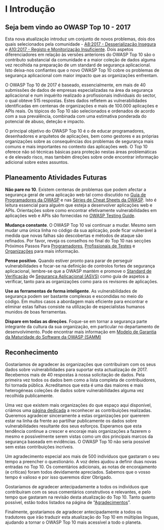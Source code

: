 # I Introdução

## Seja bem vindo ao OWASP Top 10 - 2017

Esta nova atualização introduz um conjunto de novos problemas, dois dos quais
selecionados pela comunidade - [A8:2017 - Desserialização Insegura][0x051] e
[A10:2017 - Registo e Monitorização Insuficiente][0x052]. Dois aspetos
diferenciadores em relação às versões anteriores do OWASP Top 10 são o
contributo substancial da comunidade e a maior coleção de dados alguma vez
recolhida na preparação de um standard de segurança aplicacional. Isto deixa-nos
confiantes que o novo OWASP Top 10 cobre os problemas de segurança aplicacional
com maior impacto que as organizações enfrentam.

O OWASP Top 10 de 2017 é baseado, essencialmente, em mais de 40 submissões de
dados de empresas especializadas na área da segurança aplicacional e num
inquérito realizado a profissionais individuais do sector, o qual obteve 515
respostas. Estes dados refletem as vulnerabilidades identificadas em centenas de
organizações e mais de 100.000 aplicações e APIs reais. Os tópicos do Top 10 são
selecionados e ordenados de acordo com a sua prevalência, combinada com uma
estimativa ponderada do potencial de abuso, deteção e impacto.

O principal objetivo do OWASP Top 10 é o de educar programadores, desenhadores e
arquitetos de aplicações, bem como gestores e as próprias organizações sobre as
consequências dos problemas de segurança mais comuns e mais importantes no
contexto das aplicações web. O Top 10 oferece não só técnicas básicas para
proteção nestas áreas problemáticas e de elevado risco, mas também direções
sobre onde encontrar informação adicional sobre estes assuntos.

## Planeamento Atividades Futuras

**Não pare no 10**. Existem centenas de problemas que podem afectar a segurança
geral de uma aplicação web tal como discutido no [Guia de Programadores da
OWASP][0x053] e nas [Séries de Cheat Sheets da OWASP][0x054]. Isto é leitura
essencial para alguém que esteja a desenvolver aplicações web e APIs.
Orientações sobre como encontrar efetivamente vulnerabilidades em aplicações web
e APIs são fornecidas no [OWASP Testing Guide][0x055].

**Mudança constante**. O OWASP Top 10 vai continuar a mudar. Mesmo sem mudar uma
única linha no código da sua aplicação, pode ficar vulnerável à medida que novas
falhas são descobertas e métodos de ataque são refinados. Por favor, reveja os
conselhos no final do Top 10 nas secções Próximos Passos Para
[Programadores][0x056], [Profissionais de Testes][0x057] e [Organizações][0x058]
para mais informação.

**Pense positivo**. Quando estiver pronto para parar de perseguir
vulnerabilidades e focar-se na definição de controlos fortes de segurança
aplicacional, lembre-se que a OWASP mantém e promove o [Standard de
Verificação][0x059] de [Segurança Aplicacional (ASVS)][0x0510] como guia de
aspetos a verificar, tanto para as organizações como para os revisores de
aplicações.

**Use as ferramentas de forma inteligente**. As vulnerabilidades de segurança
podem ser bastante complexas e escondidas no meio do código. Em muitos casos a
abordagem mais eficiente para encontrar e eliminar estas falhas consiste na
utilização de especialistas humanos munidos de boas ferramentas.

**Dispare em todas as direções**. Foque-se em tornar a  segurança parte
integrante da cultura da sua organização, em particular no departamento de
desenvolvimento. Pode encontrar mais informação em [Modelo de Garantia da
Maturidade do Software da OWASP (SAMM)][0x0511]

## Reconhecimento

Gostaríamos de agradecer às organizações que contribuíram com os seus dados
sobre vulnerabilidades para suportar esta actualização de 2017. Recebemos mais
de 40 respostas à nossa solicitação de dados. Pela primeira vez todos os dados
bem como a lista completa de contribuidores, foi tornada pública. Acreditamos
que esta é uma das maiores e mais heterogéneas coleções de dados sobre
vulnerabilidades alguma vez recolhida publicamente.

Uma vez que existem mais organizações do que espaço aqui disponível, criámos uma
[página dedicada][0x0512] a reconhecer as contribuições realizadas. Queremos
agradecer sinceramente a estas organizações por quererem estar na linha da
frente ao partilhar publicamente os dados sobre vulnerabilidades resultante dos
seus esforços. Esperamos que esta tendência continue a crescer e encoraje mais
organizações a fazerem o mesmo e possivelmente serem vistas como um dos
principais marcos da segurança baseada em evidências. O OWASP Top 10 não seria
possível sem estas contribuições incríveis.

Um agradecimento especial aos mais de 500 indivíduos que gastaram o seu tempo a
preencher o questionário. A voz deles ajudou a definir duas novas entradas no
Top 10. Os comentários adicionais, as notas de encorajamento (e críticas) foram
todos devidamente apreciados. Sabemos que o vosso tempo é valioso e por isso
queremos dizer Obrigado.

Gostaríamos de agradecer antecipadamente a todos os indivíduos que contribuíram
com os seus comentários construtivos e relevantes, e pelo tempo que gastaram na
revisão desta atualização do Top 10. Tanto quanto possível, estão todos listados
na página de “[Agradecimentos][0x0512]”.

Finalmente, gostaríamos de agradecer antecipadamente a todos os tradutores que
irão traduzir esta atualização do Top 10 em múltiplas línguas, ajudando a tornar
o OWASP Top 10 mais acessível a todo o planeta.

[0x051]: ./0xa8-insecure-deserialization.md
[0x052]: ./0xaa-logging-detection-response.md
[0x053]: https://www.owasp.org/index.php/OWASP_Guide_Project
[0x054]: https://www.owasp.org/index.php/OWASP_Cheat_Sheet_Series
[0x055]: https://www.owasp.org/index.php/OWASP_Testing_Project
[0x056]: ./0xb0-next-devs.md
[0x057]: ./0xb1-next-testing.md
[0x058]: ./0xb2-next-org.md
[0x059]: https://www.owasp.org/index.php/ASVS
[0x0510]: https://www.owasp.org/index.php/ASVS
[0x0511]: https://www.owasp.org/index.php/OWASP_SAMM_Project
[0x0512]: ./0xd1-data-contributors.md

